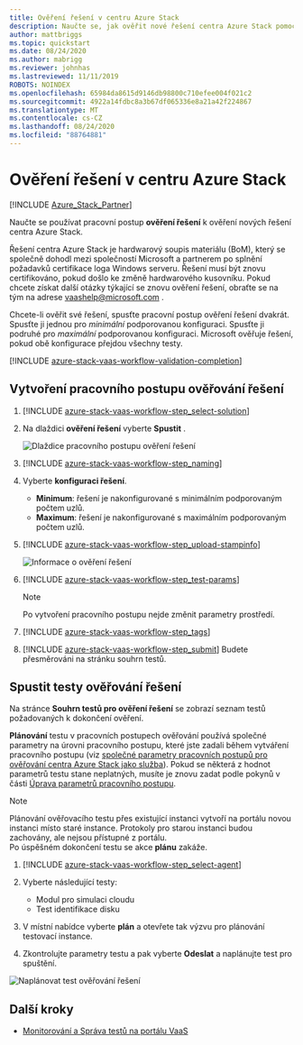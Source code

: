 ```yaml
---
title: Ověření řešení v centru Azure Stack
description: Naučte se, jak ověřit nové řešení centra Azure Stack pomocí pracovního postupu ověřování řešení.
author: mattbriggs
ms.topic: quickstart
ms.date: 08/24/2020
ms.author: mabrigg
ms.reviewer: johnhas
ms.lastreviewed: 11/11/2019
ROBOTS: NOINDEX
ms.openlocfilehash: 65984da8615d9146db98800c710efee004f021c2
ms.sourcegitcommit: 4922a14fdbc8a3b67df065336e8a21a42f224867
ms.translationtype: MT
ms.contentlocale: cs-CZ
ms.lasthandoff: 08/24/2020
ms.locfileid: "88764881"
---
```

# <a name="validate-a-solution-in-azure-stack-hub"></a>Ověření řešení v centru Azure Stack

[!INCLUDE [Azure_Stack_Partner](./includes/azure-stack-partner-appliesto.md)]

Naučte se používat pracovní postup **ověření řešení** k ověření nových řešení centra Azure Stack.

Řešení centra Azure Stack je hardwarový soupis materiálu (BoM), který se společně dohodl mezi společností Microsoft a partnerem po splnění požadavků certifikace loga Windows serveru. Řešení musí být znovu certifikováno, pokud došlo ke změně hardwarového kusovníku. Pokud chcete získat další otázky týkající se znovu ověření řešení, obraťte se na tým na adrese [vaashelp@microsoft.com](mailto:vaashelp@microsoft.com) .

Chcete-li ověřit své řešení, spusťte pracovní postup ověření řešení dvakrát. Spusťte ji jednou pro *minimální* podporovanou konfiguraci. Spusťte ji podruhé pro *maximální* podporovanou konfiguraci. Microsoft ověřuje řešení, pokud obě konfigurace přejdou všechny testy.

[!INCLUDE [azure-stack-vaas-workflow-validation-completion](includes/azure-stack-vaas-workflow-validation-completion.md)]

## <a name="create-a-solution-validation-workflow"></a>Vytvoření pracovního postupu ověřování řešení

1. [!INCLUDE [azure-stack-vaas-workflow-step_select-solution](includes/azure-stack-vaas-workflow-step_select-solution.md)]

2. Na dlaždici **ověření řešení** vyberte **Spustit** .

    ![Dlaždice pracovního postupu ověření řešení](media/tile_validation-solution.png)

3. [!INCLUDE [azure-stack-vaas-workflow-step_naming](includes/azure-stack-vaas-workflow-step_naming.md)]

4. Vyberte **konfiguraci řešení**.
    - **Minimum**: řešení je nakonfigurované s minimálním podporovaným počtem uzlů.
    - **Maximum**: řešení je nakonfigurované s maximálním podporovaným počtem uzlů.
5. [!INCLUDE [azure-stack-vaas-workflow-step_upload-stampinfo](includes/azure-stack-vaas-workflow-step_upload-stampinfo.md)]

    ![Informace o ověření řešení](media/workflow_validation-solution_info.png)

6. [!INCLUDE [azure-stack-vaas-workflow-step_test-params](includes/azure-stack-vaas-workflow-step_test-params.md)]

    > [!NOTE]
    > Po vytvoření pracovního postupu nejde změnit parametry prostředí.

7. [!INCLUDE [azure-stack-vaas-workflow-step_tags](includes/azure-stack-vaas-workflow-step_tags.md)]
8. [!INCLUDE [azure-stack-vaas-workflow-step_submit](includes/azure-stack-vaas-workflow-step_submit.md)]
    Budete přesměrováni na stránku souhrn testů.

## <a name="run-solution-validation-tests"></a>Spustit testy ověřování řešení

Na stránce **Souhrn testů pro ověření řešení** se zobrazí seznam testů požadovaných k dokončení ověření.

**Plánování** testu v pracovních postupech ověřování používá společné parametry na úrovni pracovního postupu, které jste zadali během vytváření pracovního postupu (viz [společné parametry pracovních postupů pro ověřování centra Azure Stack jako služba](azure-stack-vaas-parameters.md)). Pokud se některá z hodnot parametrů testu stane neplatných, musíte je znovu zadat podle pokynů v části [Úprava parametrů pracovního postupu](azure-stack-vaas-monitor-test.md#change-workflow-parameters).

> [!NOTE]
> Plánování ověřovacího testu přes existující instanci vytvoří na portálu novou instanci místo staré instance. Protokoly pro starou instanci budou zachovány, ale nejsou přístupné z portálu.<br>
Po úspěšném dokončení testu se akce **plánu** zakáže.

1. [!INCLUDE [azure-stack-vaas-workflow-step_select-agent](includes/azure-stack-vaas-workflow-step_select-agent.md)]

2. Vyberte následující testy:
    - Modul pro simulaci cloudu
    - Test identifikace disku

3. V místní nabídce vyberte **plán** a otevřete tak výzvu pro plánování testovací instance.

4. Zkontrolujte parametry testu a pak vyberte **Odeslat** a naplánujte test pro spuštění.

![Naplánovat test ověřování řešení](media/workflow_validation-solution_schedule-test.png)

## <a name="next-steps"></a>Další kroky

- [Monitorování a Správa testů na portálu VaaS](azure-stack-vaas-monitor-test.md)
